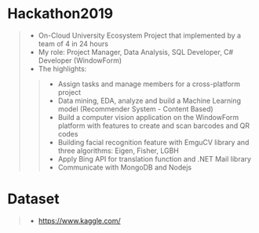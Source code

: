 # Hackathon2019
> - On-Cloud University Ecosystem Project that implemented by a team of 4 in 24 hours
> - My role: Project Manager, Data Analysis, SQL Developer, C# Developer (WindowForm)
> - The highlights:
>> - Assign tasks and manage members for a cross-platform project
>> - Data mining, EDA, analyze and build a Machine Learning model (Recommender System - Content Based)
>> - Build a computer vision application on the WindowForm platform with features to create and scan barcodes and QR codes
>> - Building facial recognition feature with EmguCV library and three algorithms: Eigen, Fisher, LGBH
>> - Apply Bing API for translation function and .NET Mail library
>> - Communicate with MongoDB and Nodejs
# Dataset
> - https://www.kaggle.com/
